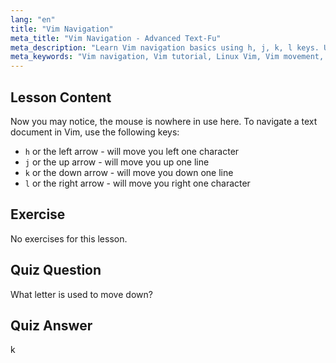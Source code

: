 ```yaml
---
lang: "en"
title: "Vim Navigation"
meta_title: "Vim Navigation - Advanced Text-Fu"
meta_description: "Learn Vim navigation basics using h, j, k, l keys. Understand essential Vim movement for beginners and improve your Linux command line skills."
meta_keywords: "Vim navigation, Vim tutorial, Linux Vim, Vim movement, Vim basics, beginner Vim, Linux text editor, Vim guide"
---
```


## Lesson Content

Now you may notice, the mouse is nowhere in use here. To navigate a text document in Vim, use the following keys:

- `h` or the left arrow - will move you left one character
- `j` or the up arrow - will move you up one line
- `k` or the down arrow - will move you down one line
- `l` or the right arrow - will move you right one character

## Exercise

No exercises for this lesson.

## Quiz Question

What letter is used to move down?

## Quiz Answer

k
